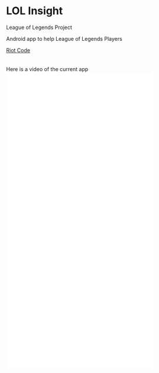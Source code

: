 # LOL Insight
League of Legends Project

Android app to help League of Legends Players

<a href="baribarton.github.io/info.html">Riot Code</a>
<br>
<br>
<br>
Here is a video of the current app
<br>
<embed src="video-1493801623.mp4" autostart="0" height="800" width="400" />
